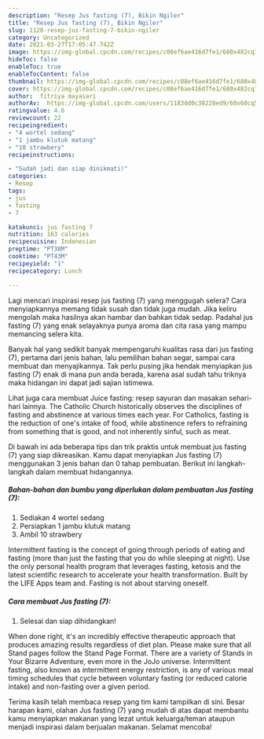 ```yaml
---
description: "Resep Jus fasting (7), Bikin Ngiler"
title: "Resep Jus fasting (7), Bikin Ngiler"
slug: 1120-resep-jus-fasting-7-bikin-ngiler
category: Uncategorized
date: 2021-03-27T17:05:47.742Z
image: https://img-global.cpcdn.com/recipes/c08ef6ae416d7fe1/680x482cq70/jus-fasting-7-foto-resep-utama.jpg
hideToc: false
enableToc: true
enableTocContent: false
thumbnail: https://img-global.cpcdn.com/recipes/c08ef6ae416d7fe1/680x482cq70/jus-fasting-7-foto-resep-utama.jpg
cover: https://img-global.cpcdn.com/recipes/c08ef6ae416d7fe1/680x482cq70/jus-fasting-7-foto-resep-utama.jpg
author:  fitriya mayasari
authorAv:  https://img-global.cpcdn.com/users/1183dd0c38228ed9/60x60cq50/avatar.jpg
ratingvalue: 4.6
reviewcount: 22
recipeingredient:
- "4 wortel sedang"
- "1 jambu klutuk matang"
- "10 strawbery"
recipeinstructions:

- "Sudah jadi dan siap dinikmati!"
categories:
- Resep
tags:
- jus
- fasting
- 7

katakunci: jus fasting 7 
nutrition: 163 calories
recipecuisine: Indonesian
preptime: "PT38M"
cooktime: "PT43M"
recipeyield: "1"
recipecategory: Lunch

---
```



Lagi mencari inspirasi resep jus fasting (7) yang menggugah selera? Cara menyiapkannya memang tidak susah dan tidak juga mudah. Jika keliru mengolah maka hasilnya akan hambar dan bahkan tidak sedap. Padahal jus fasting (7) yang enak selayaknya punya aroma dan cita rasa yang mampu memancing selera kita.


Banyak hal yang sedikit banyak mempengaruhi kualitas rasa dari jus fasting (7), pertama dari jenis bahan, lalu pemilihan bahan segar, sampai cara membuat dan menyajikannya. Tak perlu pusing jika hendak menyiapkan jus fasting (7) enak di mana pun anda berada, karena asal sudah tahu triknya maka hidangan ini dapat jadi sajian istimewa.

Lihat juga cara membuat Juice fasting: resep sayuran dan masakan sehari-hari lainnya. The Catholic Church historically observes the disciplines of fasting and abstinence at various times each year. For Catholics, fasting is the reduction of one&#39;s intake of food, while abstinence refers to refraining from something that is good, and not inherently sinful, such as meat.


Di bawah ini ada beberapa tips dan trik praktis untuk membuat jus fasting (7) yang siap dikreasikan. Kamu dapat menyiapkan Jus fasting (7) menggunakan 3 jenis bahan dan 0 tahap pembuatan. Berikut ini langkah-langkah dalam membuat hidangannya.

<!--inarticleads1-->

##### Bahan-bahan dan bumbu yang diperlukan dalam pembuatan Jus fasting (7):

1. Sediakan 4 wortel sedang
1. Persiapkan 1 jambu klutuk matang
1. Ambil 10 strawbery


Intermittent fasting is the concept of going through periods of eating and fasting (more than just the fasting that you do while sleeping at night). Use the only personal health program that leverages fasting, ketosis and the latest scientific research to accelerate your health transformation. Built by the LIFE Apps team and. Fasting is not about starving oneself. 

<!--inarticleads2-->

##### Cara membuat Jus fasting (7):


1. Selesai dan siap dihidangkan!

When done right, it&#39;s an incredibly effective therapeutic approach that produces amazing results regardless of diet plan. Please make sure that all Stand pages follow the Stand Page Format. There are a variety of Stands in Your Bizarre Adventure, even more in the JoJo universe. Intermittent fasting, also known as intermittent energy restriction, is any of various meal timing schedules that cycle between voluntary fasting (or reduced calorie intake) and non-fasting over a given period. 

Terima kasih telah membaca resep yang tim kami tampilkan di sini. Besar harapan kami, olahan Jus fasting (7) yang mudah di atas dapat membantu kamu menyiapkan makanan yang lezat untuk keluarga/teman ataupun menjadi inspirasi dalam berjualan makanan. Selamat mencoba!
